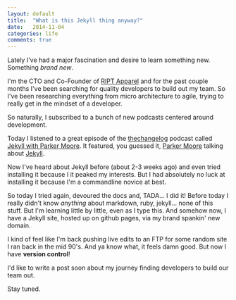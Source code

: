 ```yaml
---
layout: default
title:  "What is this Jekyll thing anyway?"
date:   2014-11-04
categories: life
comments: true
---
```

Lately I've had a major fascination and desire to learn something new.  Something *brand new*.  

I'm the CTO and Co-Founder of [RIPT Apparel](https://www.riptapparel.com) and for the past couple months I've been searching for quality developers to build out my team.  So I've been researching everything from micro architecture to agile, trying to really get in the mindset of a developer.  

So naturally, I subscribed to a bunch of new podcasts centered around development.

Today I listened to a great episode of the [thechangelog](http://thechangelog.com) podcast called [Jekyll with Parker Moore](http://thechangelog.com/125/).  It featured, you guessed it, [Parker Moore](https://github.com/parkr) talking about [Jekyll](http://jekyllrb.com/).

Now I've heard about Jekyll before (about 2-3 weeks ago) and even tried installing it because I it peaked my interests.  But I had absolutely no luck at installing it because I'm a commandline novice at best.

So today I tried again, devoured the docs and, TADA... I did it!  Before today I really didn't know *anything* about markdown, ruby, jekyll... none of this stuff.  But I'm learning little by little, even as I type this.  And somehow now, I have a Jekyll site, hosted up on github pages, via my brand spankin' new domain.

I kind of feel like I'm back pushing live edits to an FTP for some random site I ran back in the mid 90's.  And ya know what, it feels damn good.  But now I have **version control**!

I'd like to write a post soon about my journey finding developers to build our team out.

Stay tuned.